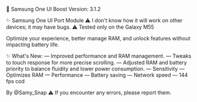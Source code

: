 🔱 Samsung One UI Boost
Version: 3.1.2

✨ Samsung One UI Port Module
⚠️ I don't know how it will work on other devices; it may have bugs.
⚠️ Tested only on the Galaxy M55

Optimize your experience, better manage RAM, and unlock features without impacting battery life.

✨ What's New:
— Improved performance and RAM management.
— Tweaks to touch response for more precise scrolling.
— Adjusted RAM and battery priority to balance fluidity and lower power consumption.
— Sensitivity
— Optimizes RAM
— Performance
— Battery saving
— Network speed
— 144 fps cod

By @Samy_Snap
⚠️ If you encounter any errors, please report them.
